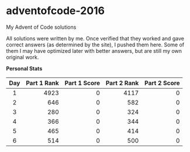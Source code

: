 # adventofcode-2016
My Advent of Code solutions

All solutions were written by me. Once verified that they worked and gave correct answers (as determined by the site),
I pushed them here. Some of them I may have optimized later with better answers, but are still my own original work.

**Personal Stats**

| Day | Part 1 Rank | Part 1 Score | Part 2 Rank | Part 2 Score |
|:---:| -----------:| ------------:| -----------:| ------------:|
| 1 | 4923 | 0 | 4117 | 0 |
| 2 | 646 | 0 | 582 | 0 |
| 3 | 280 | 0 | 324 | 0 |
| 4 | 366 | 0 | 344 | 0 |
| 5 | 465 | 0 | 414 | 0 |
| 6 | 514 | 0 | 500 | 0 |
